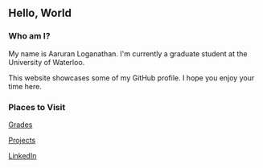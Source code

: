 ## Hello, World

### Who am I?

My name is Aaruran Loganathan. I'm currently a graduate student at the University of Waterloo.

This website showcases some of my GitHub profile.
I hope you enjoy your time here.

### Places to Visit

[Grades](https://aaruranlog.github.io/grades)

[Projects](https://aaruranlog.github.io/projects)

[LinkedIn](https://www.linkedin.com/in/aaruran-log/)


